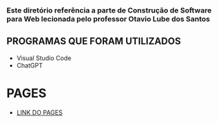 
### Este diretório referência a parte de Construção de Software para Web lecionada pelo professor Otavio Lube dos Santos

## PROGRAMAS QUE FORAM UTILIZADOS
- Visual Studio Code
- ChatGPT

# PAGES

- [LINK DO PAGES](https://rafaelwernesbach.github.io/pages-projeto-integrado/)

